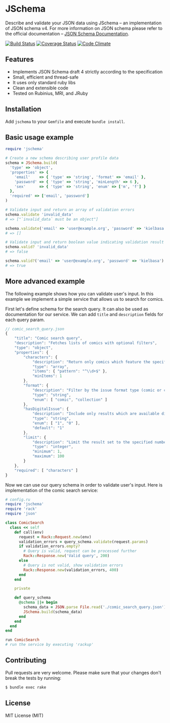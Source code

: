# JSchema

Describe and validate your JSON data using JSchema – an implementation of JSON
schema v4. For more information on JSON schema please refer to the official
documentation – [JSON Schema Documentation](http://json-schema.org/).

[![Build Status](https://travis-ci.org/soylent/jschema.png?branch=master)](https://travis-ci.org/Soylent/jschema)
[![Coverage Status](https://coveralls.io/repos/soylent/jschema/badge.png?branch=master)](https://coveralls.io/r/Soylent/jschema?branch=master)
[![Code Climate](https://codeclimate.com/github/soylent/jschema.png)](https://codeclimate.com/github/Soylent/jschema)

## Features

 - Implements JSON Schema draft 4 strictly according to the specification
 - Small, efficient and thread-safe
 - It uses only standard ruby libs
 - Clean and extensible code
 - Tested on Rubinius, MRI, and JRuby

## Installation

Add `jschema` to your `Gemfile` and execute `bundle install`.

## Basic usage example

```ruby
require 'jschema'

# Create a new schema describing user profile data
schema = JSchema.build(
  'type' => 'object',
  'properties' => {
    'email'    => { 'type' => 'string', 'format' => 'email' },
    'password' => { 'type' => 'string', 'minLength' => 6 },
    'sex'      => { 'type' => 'string', 'enum' => ['m', 'f'] }
  },
  'required' => ['email', 'password']
)

# Validate input and return an array of validation errors
schema.validate 'invalid_data'
# => ["`invalid_data` must be an object"]

schema.validate('email' => 'user@example.org', 'password' => 'kielbasa')
# => []

# Validate input and return boolean value indicating validation result
schema.valid? 'invalid_data'
# => false

schema.valid?('email' => 'user@example.org', 'password' => 'kielbasa')
# => true
```

## More advanced example

The following example shows how you can validate user's input. In this example
we implement a simple service that allows us to search for comics.

First let's define schema for the search query. It can also be used as
documentation for our service. We can add `title` and `description` fields for
each query param.

```javascript
// comic_search_query.json
{
    "title": "Comic search query",
    "description": "Fetches lists of comics with optional filters",
    "type": "object",
    "properties": {
        "characters": {
            "description": "Return only comics which feature the specified characters",
            "type": "array",
            "items": { "pattern": "^\\d+$" },
            "minItems": 1
        },
        "format": {
            "description": "Filter by the issue format type (comic or collection)",
            "type": "string",
            "enum": [ "comic", "collection" ]
        },
        "hasDigitalIssue": {
            "description": "Include only results which are available digitally",
            "type": "string",
            "enum": [ "1", "0" ],
            "default": "1"
        },
        "limit": {
            "description": "Limit the result set to the specified number of resources",
            "type": "integer",
            "minimum": 1,
            "maximum": 100
        }
    },
    "required": [ "characters" ]
}
```

Now we can use our query schema in order to validate user's input. Here is
implementation of the comic search service:

```ruby
# config.ru
require 'jschema'
require 'rack'
require 'json'

class ComicSearch
  class << self
    def call(env)
      request = Rack::Request.new(env)
      validation_errors = query_schema.validate(request.params)
      if validation_errors.empty?
        # Query is valid, request can be processed further
        Rack::Response.new('Valid query', 200)
      else
        # Query is not valid, show validation errors
        Rack::Response.new(validation_errors, 400)
      end
    end

    private

    def query_schema
      @schema ||= begin
        schema_data = JSON.parse File.read('./comic_search_query.json')
        JSchema.build(schema_data)
      end
    end
  end
end

run ComicSearch
# run the service by executing 'rackup'
```

## Contributing

Pull requests are very welcome. Please make sure that your changes
don't break the tests by running:

```sh
$ bundle exec rake
```

## License

MIT License (MIT)

